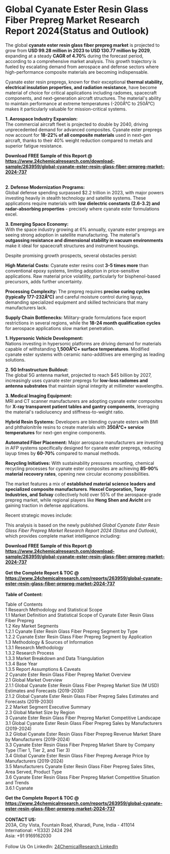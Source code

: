 <h1>Global Cyanate Ester Resin Glass Fiber Prepreg Market Research Report 2024(Status and Outlook)</h1><p>The global <strong>cyanate ester resin glass fiber prepreg market</strong> is projected to grow from <strong>USD 99.28 million in 2023 to USD 130.77 million by 2029</strong>, expanding at a steady <strong>CAGR of 4.70%</strong> during the forecast period, according to a comprehensive market analysis. This growth trajectory is fueled by escalating demand from aerospace and defense sectors where high-performance composite materials are becoming indispensable.</p><p>Cyanate ester resin prepregs, known for their exceptional <strong>thermal stability, electrical insulation properties, and radiation resistance</strong>, have become material of choice for critical applications including radomes, spacecraft components, and next-generation aircraft structures. The material's ability to maintain performance at extreme temperatures (-200Â°C to 250Â°C) makes it particularly valuable for mission-critical systems.</p><p><strong>1. Aerospace Industry Expansion:</strong><br>
The commercial aircraft fleet is projected to double by 2040, driving unprecedented demand for advanced composites. Cyanate ester prepregs now account for <strong>18-22% of all composite materials</strong> used in next-gen aircraft, thanks to their 40% weight reduction compared to metals and superior fatigue resistance.</p><div><b>Download FREE Sample of this Report @ 
            <a href="https://www.24chemicalresearch.com/download-sample/263959/global-cyanate-ester-resin-glass-fiber-prepreg-market-2024-737">
            https://www.24chemicalresearch.com/download-sample/263959/global-cyanate-ester-resin-glass-fiber-prepreg-market-2024-737</a></b></div><br><p><strong>2. Defense Modernization Programs:</strong><br>
Global defense spending surpassed $2.2 trillion in 2023, with major powers investing heavily in stealth technology and satellite systems. These applications require materials with <strong>low dielectric constants (2.6-3.2) and radar-absorbing properties</strong> - precisely where cyanate ester formulations excel.</p><p><strong>3. Emerging Space Economy:</strong><br>
With the space industry growing at 6% annually, cyanate ester prepregs are seeing strong adoption in satellite manufacturing. The material's <strong>outgassing resistance and dimensional stability in vacuum environments</strong> make it ideal for spacecraft structures and instrument housings.</p><p>Despite promising growth prospects, several obstacles persist:</p><p><strong>High Material Costs:</strong> Cyanate ester resins cost <strong>3-5 times more</strong> than conventional epoxy systems, limiting adoption in price-sensitive applications. Raw material price volatility, particularly for bisphenol-based precursors, adds further uncertainty.</p><p><strong>Processing Complexity:</strong> The prepreg requires <strong>precise curing cycles (typically 177-232Â°C)</strong> and careful moisture control during layup, demanding specialized equipment and skilled technicians that many manufacturers lack.</p><p><strong>Supply Chain Bottlenecks:</strong> Military-grade formulations face export restrictions in several regions, while the <strong>18-24 month qualification cycles</strong> for aerospace applications slow market penetration.</p><p><strong>1. Hypersonic Vehicle Development:</strong><br>
Nations investing in hypersonic platforms are driving demand for materials capable of withstanding <strong>1,500Â°C+ surface temperatures</strong>. Modified cyanate ester systems with ceramic nano-additives are emerging as leading solutions.</p><p><strong>2. 5G Infrastructure Buildout:</strong><br>
The global 5G antenna market, projected to reach $45 billion by 2027, increasingly uses cyanate ester prepregs for <strong>low-loss radomes and antenna substrates</strong> that maintain signal integrity at millimeter wavelengths.</p><p><strong>3. Medical Imaging Equipment:</strong><br>
MRI and CT scanner manufacturers are adopting cyanate ester composites for <strong>X-ray transparent patient tables and gantry components</strong>, leveraging the material's radiolucency and stiffness-to-weight ratio.</p><p><strong>Hybrid Resin Systems:</strong> Developers are blending cyanate esters with BMI and phthalonitrile resins to create materials with <strong>350Â°C+ service temperatures</strong> for next-gen engine components.</p><p><strong>Automated Fiber Placement:</strong> Major aerospace manufacturers are investing in AFP systems specifically designed for cyanate ester prepregs, reducing layup times by <strong>60-70%</strong> compared to manual methods.</p><p><strong>Recycling Initiatives:</strong> With sustainability pressures mounting, chemical recycling processes for cyanate ester composites are achieving <strong>85-90% material recovery rates</strong>, opening new circular economy possibilities.</p><p>The market features a mix of <strong>established material science leaders and specialized composite manufacturers</strong>. <strong>Hexcel Corporation, Toray Industries, and Solvay</strong> collectively hold over 55% of the aerospace-grade prepreg market, while regional players like <strong>Heng Shen and Avicht</strong> are gaining traction in defense applications.</p><p>Recent strategic moves include:</p><p>This analysis is based on the newly published <em>Global Cyanate Ester Resin Glass Fiber Prepreg Market Research Report 2024 (Status and Outlook)</em>, which provides complete market intelligence including:</p><div><b>Download FREE Sample of this Report @ 
            <a href="https://www.24chemicalresearch.com/download-sample/263959/global-cyanate-ester-resin-glass-fiber-prepreg-market-2024-737">
            https://www.24chemicalresearch.com/download-sample/263959/global-cyanate-ester-resin-glass-fiber-prepreg-market-2024-737</a></b></div><br><div><b>Get the Complete Report & TOC @ 
            <a href="https://www.24chemicalresearch.com/reports/263959/global-cyanate-ester-resin-glass-fiber-prepreg-market-2024-737">
            https://www.24chemicalresearch.com/reports/263959/global-cyanate-ester-resin-glass-fiber-prepreg-market-2024-737</a></b></div><br>
            <b>Table of Content:</b><p>Table of Contents<br />
1 Research Methodology and Statistical Scope<br />
1.1 Market Definition and Statistical Scope of Cyanate Ester Resin Glass Fiber Prepreg<br />
1.2 Key Market Segments<br />
1.2.1 Cyanate Ester Resin Glass Fiber Prepreg Segment by Type<br />
1.2.2 Cyanate Ester Resin Glass Fiber Prepreg Segment by Application<br />
1.3 Methodology & Sources of Information<br />
1.3.1 Research Methodology<br />
1.3.2 Research Process<br />
1.3.3 Market Breakdown and Data Triangulation<br />
1.3.4 Base Year<br />
1.3.5 Report Assumptions & Caveats<br />
2 Cyanate Ester Resin Glass Fiber Prepreg Market Overview<br />
2.1 Global Market Overview<br />
2.1.1 Global Cyanate Ester Resin Glass Fiber Prepreg Market Size (M USD) Estimates and Forecasts (2019-2030)<br />
2.1.2 Global Cyanate Ester Resin Glass Fiber Prepreg Sales Estimates and Forecasts (2019-2030)<br />
2.2 Market Segment Executive Summary<br />
2.3 Global Market Size by Region<br />
3 Cyanate Ester Resin Glass Fiber Prepreg Market Competitive Landscape<br />
3.1 Global Cyanate Ester Resin Glass Fiber Prepreg Sales by Manufacturers (2019-2024)<br />
3.2 Global Cyanate Ester Resin Glass Fiber Prepreg Revenue Market Share by Manufacturers (2019-2024)<br />
3.3 Cyanate Ester Resin Glass Fiber Prepreg Market Share by Company Type (Tier 1, Tier 2, and Tier 3)<br />
3.4 Global Cyanate Ester Resin Glass Fiber Prepreg Average Price by Manufacturers (2019-2024)<br />
3.5 Manufacturers Cyanate Ester Resin Glass Fiber Prepreg Sales Sites, Area Served, Product Type<br />
3.6 Cyanate Ester Resin Glass Fiber Prepreg Market Competitive Situation and Trends<br />
3.6.1 Cyanate</p><div><b>Get the Complete Report & TOC @ 
            <a href="https://www.24chemicalresearch.com/reports/263959/global-cyanate-ester-resin-glass-fiber-prepreg-market-2024-737">
            https://www.24chemicalresearch.com/reports/263959/global-cyanate-ester-resin-glass-fiber-prepreg-market-2024-737</a></b></div><br><b>CONTACT US:</b><br>
            203A, City Vista, Fountain Road, Kharadi, Pune, India - 411014<br>
            International: +1(332) 2424 294<br>
            Asia: +91 9169162030 <br><br>
            Follow Us On LinkedIn: <a href="https://www.linkedin.com/company/24chemicalresearch/">24ChemicalResearch LinkedIn</a>